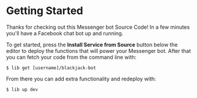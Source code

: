 # Getting Started

Thanks for checking out this Messenger bot Source Code! In a few minutes you'll have a Facebook chat bot up and running.

To get started, press the __Install Service from Source__ button below the editor to deploy the functions that will power your Messenger bot. After that you can fetch your code from the command line with: 

```shell
$ lib get [username]/blackjack-bot
```

From there you can add extra functionality and redeploy with:

```shell
$ lib up dev
``` 
